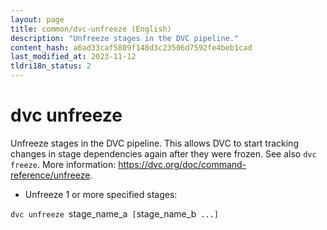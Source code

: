 ```yaml
---
layout: page
title: common/dvc-unfreeze (English)
description: "Unfreeze stages in the DVC pipeline."
content_hash: a6ad33caf5809f148d3c23506d7592fe4beb1cad
last_modified_at: 2023-11-12
tldri18n_status: 2
---
```

# dvc unfreeze

Unfreeze stages in the DVC pipeline.
This allows DVC to start tracking changes in stage dependencies again after they were frozen.
See also `dvc freeze`.
More information: <https://dvc.org/doc/command-reference/unfreeze>.

- Unfreeze 1 or more specified stages:

`dvc unfreeze `<span class="tldr-var badge badge-pill bg-dark-lm bg-white-dm text-white-lm text-dark-dm font-weight-bold">stage_name_a</span>` [`<span class="tldr-var badge badge-pill bg-dark-lm bg-white-dm text-white-lm text-dark-dm font-weight-bold">stage_name_b</span>` ...]`
